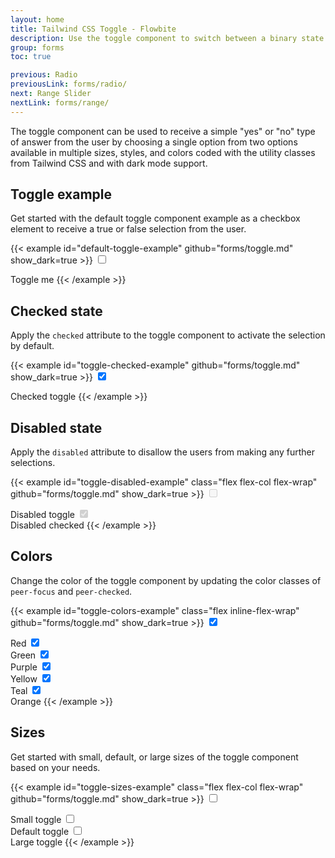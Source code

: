 ```yaml
---
layout: home
title: Tailwind CSS Toggle - Flowbite
description: Use the toggle component to switch between a binary state of true or false using a single click available in multiple sizes, variants, and colors
group: forms
toc: true

previous: Radio
previousLink: forms/radio/
next: Range Slider
nextLink: forms/range/
---
```


The toggle component can be used to receive a simple "yes" or "no" type of answer from the user by choosing a single option from two options available in multiple sizes, styles, and colors coded with the utility classes from Tailwind CSS and with dark mode support.

## Toggle example

Get started with the default toggle component example as a checkbox element to receive a true or false selection from the user.

{{< example id="default-toggle-example" github="forms/toggle.md" show_dark=true >}}
<label class="relative inline-flex items-center cursor-pointer">
  <input type="checkbox" value="" class="sr-only peer">
  <div class="w-11 h-6 bg-gray-200 peer-focus:outline-none peer-focus:ring-4 peer-focus:ring-blue-300 dark:peer-focus:ring-blue-800 rounded-full peer dark:bg-gray-700 peer-checked:after:translate-x-full peer-checked:after:border-white after:content-[''] after:absolute after:top-[2px] after:left-[2px] after:bg-white after:border-gray-300 after:border after:rounded-full after:h-5 after:w-5 after:transition-all dark:border-gray-600 peer-checked:bg-blue-600"></div>
  <span class="ml-3 text-sm font-medium text-gray-900 dark:text-gray-300">Toggle me</span>
</label>
{{< /example >}}

## Checked state

Apply the `checked` attribute to the toggle component to activate the selection by default.

{{< example id="toggle-checked-example" github="forms/toggle.md" show_dark=true >}}
<label class="relative inline-flex items-center cursor-pointer">
  <input type="checkbox" value="" class="sr-only peer" checked>
  <div class="w-11 h-6 bg-gray-200 rounded-full peer peer-focus:ring-4 peer-focus:ring-blue-300 dark:peer-focus:ring-blue-800 dark:bg-gray-700 peer-checked:after:translate-x-full peer-checked:after:border-white after:content-[''] after:absolute after:top-0.5 after:left-[2px] after:bg-white after:border-gray-300 after:border after:rounded-full after:h-5 after:w-5 after:transition-all dark:border-gray-600 peer-checked:bg-blue-600"></div>
  <span class="ml-3 text-sm font-medium text-gray-900 dark:text-gray-300">Checked toggle</span>
</label>
{{< /example >}}

## Disabled state

Apply the `disabled` attribute to disallow the users from making any further selections.

{{< example id="toggle-disabled-example" class="flex flex-col flex-wrap" github="forms/toggle.md" show_dark=true >}}
<label class="relative inline-flex items-center mb-5 cursor-pointer">
  <input type="checkbox" value="" class="sr-only peer" disabled>
  <div class="w-11 h-6 bg-gray-200 rounded-full peer dark:bg-gray-700 peer-checked:after:translate-x-full peer-checked:after:border-white after:content-[''] after:absolute after:top-0.5 after:left-[2px] after:bg-white after:border-gray-300 after:border after:rounded-full after:h-5 after:w-5 after:transition-all dark:border-gray-600 peer-checked:bg-blue-600"></div>
  <span class="ml-3 text-sm font-medium text-gray-400 dark:text-gray-500">Disabled toggle</span>
</label>

<label class="relative inline-flex items-center cursor-pointer">
  <input type="checkbox" value="" class="sr-only peer" checked disabled>
  <div class="w-11 h-6 bg-gray-200 rounded-full peer dark:bg-gray-700 peer-checked:after:translate-x-full peer-checked:after:border-white after:content-[''] after:absolute after:top-0.5 after:left-[2px] after:bg-white after:border-gray-300 after:border after:rounded-full after:h-5 after:w-5 after:transition-all dark:border-gray-600 peer-checked:bg-blue-600"></div>
  <span class="ml-3 text-sm font-medium text-gray-400 dark:text-gray-500">Disabled checked</span>
</label>
{{< /example >}}

## Colors

Change the color of the toggle component by updating the color classes of `peer-focus` and `peer-checked`.

{{< example id="toggle-colors-example" class="flex inline-flex-wrap" github="forms/toggle.md" show_dark=true >}}
<label class="relative inline-flex items-center mr-5 cursor-pointer">
  <input type="checkbox" value="" class="sr-only peer" checked>
  <div class="w-11 h-6 bg-gray-200 rounded-full peer peer-focus:ring-4 peer-focus:ring-red-300 dark:peer-focus:ring-red-800 dark:bg-gray-700 peer-checked:after:translate-x-full peer-checked:after:border-white after:content-[''] after:absolute after:top-0.5 after:left-[2px] after:bg-white after:border-gray-300 after:border after:rounded-full after:h-5 after:w-5 after:transition-all dark:border-gray-600 peer-checked:bg-red-600"></div>
  <span class="ml-3 text-sm font-medium text-gray-900 dark:text-gray-300">Red</span>
</label>

<label class="relative inline-flex items-center mr-5 cursor-pointer">
  <input type="checkbox" value="" class="sr-only peer" checked>
  <div class="w-11 h-6 bg-gray-200 rounded-full peer dark:bg-gray-700 peer-focus:ring-4 peer-focus:ring-green-300 dark:peer-focus:ring-green-800 peer-checked:after:translate-x-full peer-checked:after:border-white after:content-[''] after:absolute after:top-0.5 after:left-[2px] after:bg-white after:border-gray-300 after:border after:rounded-full after:h-5 after:w-5 after:transition-all dark:border-gray-600 peer-checked:bg-green-600"></div>
  <span class="ml-3 text-sm font-medium text-gray-900 dark:text-gray-300">Green</span>
</label>

<label class="relative inline-flex items-center mr-5 cursor-pointer">
  <input type="checkbox" value="" class="sr-only peer" checked>
  <div class="w-11 h-6 bg-gray-200 rounded-full peer dark:bg-gray-700 peer-focus:ring-4 peer-focus:ring-purple-300 dark:peer-focus:ring-purple-800 peer-checked:after:translate-x-full peer-checked:after:border-white after:content-[''] after:absolute after:top-0.5 after:left-[2px] after:bg-white after:border-gray-300 after:border after:rounded-full after:h-5 after:w-5 after:transition-all dark:border-gray-600 peer-checked:bg-purple-600"></div>
  <span class="ml-3 text-sm font-medium text-gray-900 dark:text-gray-300">Purple</span>
</label>

<label class="relative inline-flex items-center mr-5 cursor-pointer">
  <input type="checkbox" value="" class="sr-only peer" checked>
  <div class="w-11 h-6 bg-gray-200 rounded-full peer dark:bg-gray-700 peer-focus:ring-4 peer-focus:ring-yellow-300 dark:peer-focus:ring-yellow-800 peer-checked:after:translate-x-full peer-checked:after:border-white after:content-[''] after:absolute after:top-0.5 after:left-[2px] after:bg-white after:border-gray-300 after:border after:rounded-full after:h-5 after:w-5 after:transition-all dark:border-gray-600 peer-checked:bg-yellow-400"></div>
  <span class="ml-3 text-sm font-medium text-gray-900 dark:text-gray-300">Yellow</span>
</label>

<label class="relative inline-flex items-center mr-5 cursor-pointer">
  <input type="checkbox" value="" class="sr-only peer" checked>
  <div class="w-11 h-6 bg-gray-200 rounded-full peer dark:bg-gray-700 peer-focus:ring-4 peer-focus:ring-teal-300 dark:peer-focus:ring-teal-800 peer-checked:after:translate-x-full peer-checked:after:border-white after:content-[''] after:absolute after:top-0.5 after:left-[2px] after:bg-white after:border-gray-300 after:border after:rounded-full after:h-5 after:w-5 after:transition-all dark:border-gray-600 peer-checked:bg-teal-600"></div>
  <span class="ml-3 text-sm font-medium text-gray-900 dark:text-gray-300">Teal</span>
</label>

<label class="relative inline-flex items-center mr-5 cursor-pointer">
  <input type="checkbox" value="" class="sr-only peer" checked>
  <div class="w-11 h-6 bg-gray-200 rounded-full peer dark:bg-gray-700 peer-focus:ring-4 peer-focus:ring-orange-300 dark:peer-focus:ring-orange-800 peer-checked:after:translate-x-full peer-checked:after:border-white after:content-[''] after:absolute after:top-0.5 after:left-[2px] after:bg-white after:border-gray-300 after:border after:rounded-full after:h-5 after:w-5 after:transition-all dark:border-gray-600 peer-checked:bg-orange-500"></div>
  <span class="ml-3 text-sm font-medium text-gray-900 dark:text-gray-300">Orange</span>
</label>
{{< /example >}}

## Sizes

Get started with small, default, or large sizes of the toggle component based on your needs.

{{< example id="toggle-sizes-example" class="flex flex-col flex-wrap" github="forms/toggle.md" show_dark=true >}}
<label class="relative inline-flex items-center mb-5 cursor-pointer">
  <input type="checkbox" value="" class="sr-only peer">
  <div class="w-9 h-5 bg-gray-200 peer-focus:outline-none peer-focus:ring-4 peer-focus:ring-blue-300 dark:peer-focus:ring-blue-800 rounded-full peer dark:bg-gray-700 peer-checked:after:translate-x-full peer-checked:after:border-white after:content-[''] after:absolute after:top-[2px] after:left-[2px] after:bg-white after:border-gray-300 after:border after:rounded-full after:h-4 after:w-4 after:transition-all dark:border-gray-600 peer-checked:bg-blue-600"></div>
  <span class="ml-3 text-sm font-medium text-gray-900 dark:text-gray-300">Small toggle</span>
</label>

<label class="relative inline-flex items-center mb-5 cursor-pointer">
  <input type="checkbox" value="" class="sr-only peer">
  <div class="w-11 h-6 bg-gray-200 peer-focus:outline-none peer-focus:ring-4 peer-focus:ring-blue-300 dark:peer-focus:ring-blue-800 rounded-full peer dark:bg-gray-700 peer-checked:after:translate-x-full peer-checked:after:border-white after:content-[''] after:absolute after:top-[2px] after:left-[2px] after:bg-white after:border-gray-300 after:border after:rounded-full after:h-5 after:w-5 after:transition-all dark:border-gray-600 peer-checked:bg-blue-600"></div>
  <span class="ml-3 text-sm font-medium text-gray-900 dark:text-gray-300">Default toggle</span>
</label>

<label class="relative inline-flex items-center cursor-pointer">
  <input type="checkbox" value="" class="sr-only peer">
  <div class="w-14 h-7 bg-gray-200 peer-focus:outline-none peer-focus:ring-4 peer-focus:ring-blue-300 dark:peer-focus:ring-blue-800 rounded-full peer dark:bg-gray-700 peer-checked:after:translate-x-full peer-checked:after:border-white after:content-[''] after:absolute after:top-0.5 after:left-[4px] after:bg-white after:border-gray-300 after:border after:rounded-full after:h-6 after:w-6 after:transition-all dark:border-gray-600 peer-checked:bg-blue-600"></div>
  <span class="ml-3 text-sm font-medium text-gray-900 dark:text-gray-300">Large toggle</span>
</label>
{{< /example >}}